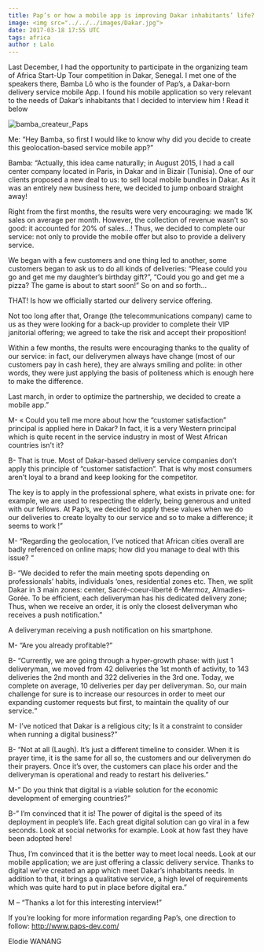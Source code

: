 ```yaml
---
title: Pap’s or how a mobile app is improving Dakar inhabitants’ life?
image: <img src="../../../images/Dakar.jpg">
date: 2017-03-18 17:55 UTC
tags: africa
author : Lalo
---
```


Last December, I had the opportunity to participate in the organizing team of Africa Start-Up Tour competition in Dakar, Senegal.
I met one of the speakers there, Bamba Lô who is the founder of Pap’s, a Dakar-born delivery service mobile App.
I found his mobile application so very relevant to the needs of Dakar’s inhabitants that I decided to interview him ! Read it below

<img src="../../../images/Bamba.jpg" alt="bamba_createur_Paps" style="center">                                               

Me: “Hey Bamba, so first I would like to know why did you decide to create this geolocation-based service mobile app?”

Bamba: “Actually, this idea came naturally; in August 2015, I had a call center company located in Paris, in Dakar and in Bizair (Tunisia). One of our clients proposed a new deal to us: to sell local mobile bundles in Dakar. As it was an entirely new business here, we decided to jump onboard straight away! 

Right from the first months, the results were very encouraging: we made 1K sales on average per month. However, the collection of revenue wasn’t so good: it accounted for 20% of sales…!
Thus, we decided to complete our service: not only to provide the mobile offer but also to provide a delivery service. 

We began with a few customers and one thing led to another, some customers began to ask us to do all kinds of deliveries: “Please could you go and get me my daughter’s birthday gift?”, “Could you go and get me a pizza? The game is about to start soon!” So on and so forth… 

THAT! Is how we officially started our delivery service offering.

Not too long after that, Orange (the telecommunications company) came to us as they were looking for a back-up provider to complete their VIP janitorial offering; we agreed to take the risk and accept their proposition!

Within a few months, the results were encouraging thanks to the quality of our service: in fact, our deliverymen always have change (most of our customers pay in cash here), they are always smiling and polite: in other words, they were just applying the basis of politeness which is enough here to make the difference.

Last march, in order to optimize the partnership, we decided to create a mobile app.”

M- « Could you tell me more about how the “customer satisfaction” principal is applied here in Dakar? In fact, it is a very Western principal which is quite recent in the service industry in most of West African countries isn't it?

B- That is true. Most of Dakar-based delivery service companies don’t apply this principle of “customer satisfaction”. That is why most consumers aren’t loyal to a brand and keep looking for the competitor. 

The key is to apply in the professional sphere, what exists in private one: for example, we are used to respecting the elderly, being generous and united with our fellows.
At Pap’s, we decided to apply these values when we do our deliveries to create loyalty to our service and so to make a difference; it seems to work  !”


M- “Regarding the geolocation, I’ve noticed that African cities overall are badly referenced on online maps; how did you manage to deal with this issue? “

B- “We decided to refer the main meeting spots depending on professionals’ habits, individuals ‘ones, residential zones etc. Then, we split Dakar in 3 main zones: center, Sacré-coeur-liberté 6-Mermoz, Almadies-Gorée. To be efficient, each deliveryman has his dedicated delivery zone; Thus, when we receive an order, it is only the closest deliveryman who receives a push notification.”


A deliveryman receiving a push notification on his smartphone.

M- “Are you already profitable?”

B- “Currently, we are going through a hyper-growth phase: with just 1 deliveryman, we moved from 42 deliveries the 1st month of activity, to 143 deliveries the 2nd month and 322 deliveries in the 3rd one. Today, we complete on average, 10 deliveries per day per deliveryman.
So, our main challenge for sure is to increase our resources in order to meet our expanding customer requests but first, to maintain the quality of our service.“


M- I’ve noticed that Dakar is a religious city; Is it a constraint to consider when running a digital business?”

B- “Not at all (Laugh). It’s just a different timeline to consider. When it is prayer time, it is the same for all so, the customers and our deliverymen do their prayers. Once it’s over, the customers can place his order and the deliveryman is operational and ready to restart his deliveries.” 

M-” Do you think that digital is a viable solution for the economic development of emerging countries?”

B-” I’m convinced that it is! The power of digital is the speed of its deployment in people’s life. Each great digital solution can go viral in a few seconds. Look at social networks for example. Look at how fast they have been adopted here!

Thus, I’m convinced that it is the better way to meet local needs. Look at our mobile application; we are just offering a classic delivery service. Thanks to digital we’ve created an app which meet Dakar’s inhabitants needs. In addition to that, it brings a qualitative service, a high level of requirements which was quite hard to put in place before digital era.”

M – “Thanks a lot for this interesting interview!” 

If you’re looking for more information regarding Pap’s, one direction to follow: http://www.paps-dev.com/

Elodie WANANG








